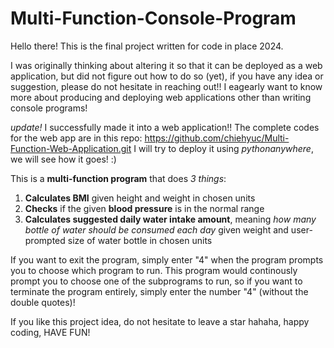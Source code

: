 # Multi-Function-Console-Program

Hello there! This is the final project written for code in place 2024. 

I was originally thinking about altering it so that it can be deployed as a web application, but did not figure out how to do so (yet), if you have any idea or suggestion, please do not hesitate in reaching out!! I eagearly want to know more about producing and deploying web applications other than writing console programs!

*update!* I successfully made it into a web application!! The complete codes for the web app are in this repo: https://github.com/chiehyuc/Multi-Function-Web-Application.git
I will try to deploy it using *pythonanywhere*, we will see how it goes! :)

This is a **multi-function program** that does *3 things*:

1. **Calculates BMI** given height and weight in chosen units
2. **Checks** if the given **blood pressure** is in the normal range
3. **Calculates suggested daily water intake amount**, meaning *how many bottle of water should be consumed each day* given weight and user-prompted size of water bottle in chosen units

If you want to exit the program, simply enter "4" when the program prompts you to choose which program to run. 
This program would continously prompt you to choose one of the subprograms to run, so if you want to terminate the program entirely, simply enter the number "4" (without the double quotes)!

If you like this project idea, do not hesitate to leave a star hahaha, happy coding, HAVE FUN!

